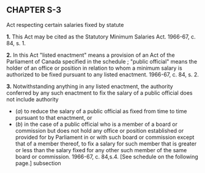 
## CHAPTER S-3
Act respecting certain salaries fixed by
statute

**1.** This Act may be cited as the Statutory
Minimum Salaries Act. 1966-67, c. 84, s. 1.

**2.** In this Act
"listed enactment" means a provision of an
Act of the Parliament of Canada specified
in the schedule ;
"public official" means the holder of an office
or position in relation to whom a minimum
salary is authorized to be fixed pursuant to
any listed enactment. 1966-67, c. 84, s. 2.

**3.** Notwithstanding anything in any listed
enactment, the authority conferred by any
such enactment to fix the salary of a public
official does not include authority
  * (_a_) to reduce the salary of a public official
as fixed from time to time pursuant to that
enactment, or
  * (_b_) in the case of a public official who is a
member of a board or commission but does
not hold any office or position established
or provided for by Parliament in or with
such board or commission except that of a
member thereof, to fix a salary for such
member that is greater or less than the
salary fixed for any other such member of
the same board or commission. 1966-67, c.
84,s.4.
[See schedule on the following page.]
subsection
